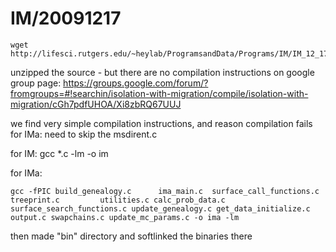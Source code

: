 IM/20091217
===========

    wget http://lifesci.rutgers.edu/~heylab/ProgramsandData/Programs/IM/IM_12_17_2009.zip

unzipped the source - but there are no compilation instructions
on google group page: https://groups.google.com/forum/?fromgroups=#!searchin/isolation-with-migration/compile/isolation-with-migration/cGh7pdfUHOA/Xi8zbRQ67UUJ

we find very simple compilation instructions, and reason compilation fails for IMa:
need to skip the msdirent.c

for IM:
    gcc *.c -lm -o im

for IMa:

    gcc -fPIC build_genealogy.c      ima_main.c  surface_call_functions.c    treeprint.c         utilities.c calc_prob_data.c surface_search_functions.c update_genealogy.c get_data_initialize.c output.c swapchains.c update_mc_params.c -o ima -lm


then made "bin" directory and softlinked the binaries there


